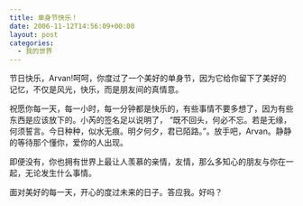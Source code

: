 ```yaml
---
title: 单身节快乐！
date: 2006-11-12T14:56:09+00:00
layout: post
categories:
  - 我的世界
---
```


节日快乐，Arvan!呵呵，你度过了一个美好的单身节，因为它给你留下了美好的记忆，不仅是风光，快乐，而是朋友间的真情意。

祝愿你每一天，每一小时，每一分钟都是快乐的，有些事情不要多想了，因为有些东西是应该放下的。小芮的签名足以说明了， “既不回头，何必不忘。若是无缘，何须誓言。今日种种，似水无痕。明夕何夕，君已陌路。”。放手吧，Arvan。静静的等待那个懂你，爱你的人出现。

即便没有，你也拥有世界上最让人羡慕的亲情，友情，那么多知心的朋友与你在一起，无论发生什么事情。

面对美好的每一天，开心的度过未来的日子。答应我。好吗？